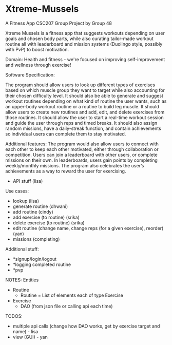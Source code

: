 # Xtreme-Mussels
A Fitness App
CSC207 Group Project by Group 48

Xtreme Mussels is a fitness app that suggests workouts depending on user goals and chosen body parts, while also curating tailor-made workout routine all with leaderboard and mission systems (Duolingo style, possibly with PvP) to boost motivation.

Domain: Health and fitness - we're focused on improving self-improvement and wellness through exercise!

Software Specification:

The program should allow users to look up different types of exercises based on which muscle group they want to target while also accounting for their chosen difficulty level. It should also be able to generate and suggest workout routines depending on what kind of routine the user wants, such as an upper-body workout routine or a routine to build leg muscle. It should allow users to create new routines and add, edit, and delete exercises from those routines. It should allow  the user to start a real-time workout session and guide the user through reps and timed breaks. It should also assign random missions, have a daily-streak function, and contain achievements so individual users can complete them to stay motivated.

Additional features: The program would also allow users to connect with each other to keep each other motivated, either through collaboration or competition. Users can join a leaderboard with other users, or complete missions on their own. In leaderboards, users gain points by completing weekly/monthly missions. The program also celebrates the user’s achievements as a way to reward the user for exercising.

- API stuff (lisa)

Use cases:
- lookup (lisa)
- generate routine (dhwani)
- add routine (cindy)
- add exercise (to routine) (srika)
- delete exercise (to routine) (srika)
- edit routine (change name, change reps (for a given exercise), reorder) (yan)
- missions (completing)

Additional stuff:
- *signup/login/logout
- *logging completed routine
- *pvp

NOTES:
Entities
- Routine
  - Routine = List of elements each of type Exercise
- Exercise
  - DAO (from json file or calling api each time)
 
TODOS:
- multiple api calls (change how DAO works, get by exercise target and name) - lisa
- view (GUI) - yan
